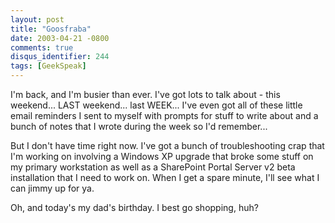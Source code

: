 ```yaml
---
layout: post
title: "Goosfraba"
date: 2003-04-21 -0800
comments: true
disqus_identifier: 244
tags: [GeekSpeak]
---
```

I'm back, and I'm busier than ever. I've got lots to talk about - this
weekend... LAST weekend... last WEEK... I've even got all of these
little email reminders I sent to myself with prompts for stuff to write
about and a bunch of notes that I wrote during the week so I'd
remember...
 
 But I don't have time right now. I've got a bunch of troubleshooting
crap that I'm working on involving a Windows XP upgrade that broke some
stuff on my primary workstation as well as a SharePoint Portal Server v2
beta installation that I need to work on. When I get a spare minute,
I'll see what I can jimmy up for ya.
 
 Oh, and today's my dad's birthday. I best go shopping, huh?
